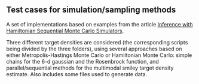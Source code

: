 ## Test cases for simulation/sampling methods

A set of implementations based on examples from the article [Inference with Hamiltonian Sequential Monte Carlo Simulators](http://www.remidaviet.com/files/HSMC-paper.pdf).

Three different target densities are considered (the corresponding scripts being divided by the three folders), using several approaches based on either Metropolis-Hastings Monte Carlo or Hamiltonian Monte Carlo: simple chains for the 6-d gaussian and the Rosenbrock function, and parallel/sequential methods for the multimodal smiley target density estimate. Also includes some files used to generate data.
